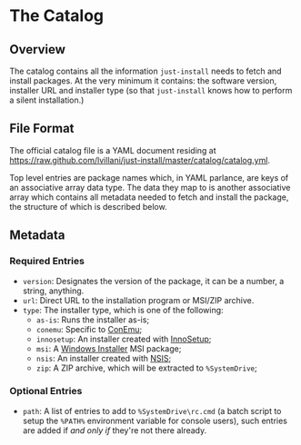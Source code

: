 The Catalog
===========

Overview
--------

The catalog contains all the information `just-install` needs to fetch and
install packages. At the very minimum it contains: the software version,
installer URL and installer type (so that `just-install` knows how to perform a
silent installation.)



File Format
-----------

The official catalog file is a YAML document residing at
<https://raw.github.com/lvillani/just-install/master/catalog/catalog.yml>.

Top level entries are package names which, in YAML parlance, are keys of an
associative array data type. The data they map to is another associative array
which contains all metadata needed to fetch and install the package, the
structure of which is described below.

## Metadata

### Required Entries

* `version`: Designates the version of the package, it can be a number, a
  string, anything.
* `url`: Direct URL to the installation program or MSI/ZIP archive.
* `type`: The installer type, which is one of the following:
  + `as-is`: Runs the installer as-is;
  + `conemu`: Specific to [ConEmu](http://code.google.com/p/conemu-maximus5/);
  + `innosetup`: An installer created with [InnoSetup](http://www.jrsoftware.org/isinfo.php);
  + `msi`: A [Windows Installer](http://msdn.microsoft.com/en-us/library/windows/desktop/cc185688%28v=vs.85%29.aspx) MSI package;
  + `nsis`: An installer created with [NSIS](http://nsis.sourceforge.net/Main_Page);
  + `zip`: A ZIP archive, which will be extracted to `%SystemDrive`;

### Optional Entries

* `path`: A list of entries to add to `%SystemDrive\rc.cmd` (a batch script to
  setup the `%PATH%` environment variable for console users), such entries are
  added if _and only if_ they're not there already.
